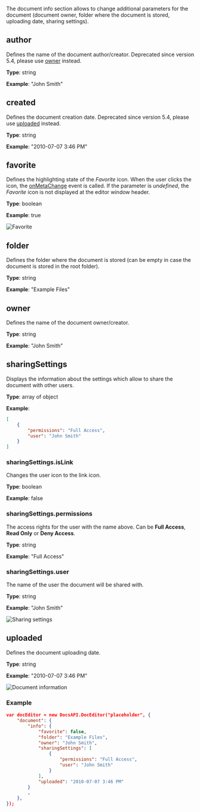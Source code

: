 The document info section allows to change additional parameters for the document (document owner, folder where the document is stored, uploading date, sharing settings).

## author

Defines the name of the document author/creator. Deprecated since version 5.4, please use [owner](#owner) instead.

**Type**: string

**Example**: "John Smith"


## created

Defines the document creation date. Deprecated since version 5.4, please use [uploaded](#uploaded) instead.

**Type**: string

**Example**: "2010-07-07 3:46 PM"


## favorite

Defines the highlighting state of the *Favorite* icon. When the user clicks the icon, the [onMetaChange](../../Events/index.md#onmetachange) event is called. If the parameter is *undefined*, the *Favorite* icon is not displayed at the editor window header.

**Type**: boolean

**Example**: true

![Favorite](/assets/images/editor/favorite.png)


## folder

Defines the folder where the document is stored (can be empty in case the document is stored in the root folder).

**Type**: string

**Example**: "Example Files"


## owner

Defines the name of the document owner/creator.

**Type**: string

**Example**: "John Smith"


## sharingSettings

Displays the information about the settings which allow to share the document with other users.

**Type**: array of object

**Example**:

``` json
[
    { 
        "permissions": "Full Access",
        "user": "John Smith"
    }
]
```


### sharingSettings.isLink

Changes the user icon to the link icon.

**Type**: boolean

**Example**: false


### sharingSettings.permissions

The access rights for the user with the name above. Can be **Full Access**, **Read Only** or **Deny Access**.

**Type**: string

**Example**: "Full Access"


### sharingSettings.user

The name of the user the document will be shared with.

**Type**: string

**Example**: "John Smith"

![Sharing settings](/assets/images/editor/sharing_settings.png) 


## uploaded

Defines the document uploading date.

**Type**: string

**Example**: "2010-07-07 3:46 PM"

![Document information](/assets/images/editor/info.png)

### Example

``` json
var docEditor = new DocsAPI.DocEditor("placeholder", {
    "document": {
        "info": {
            "favorite": false,
            "folder": "Example Files",
            "owner": "John Smith",
            "sharingSettings": [
                {
                    "permissions": "Full Access",
                    "user": "John Smith"
                }
            ],
            "uploaded": "2010-07-07 3:46 PM"     
        }
        ,
    },
});
```
